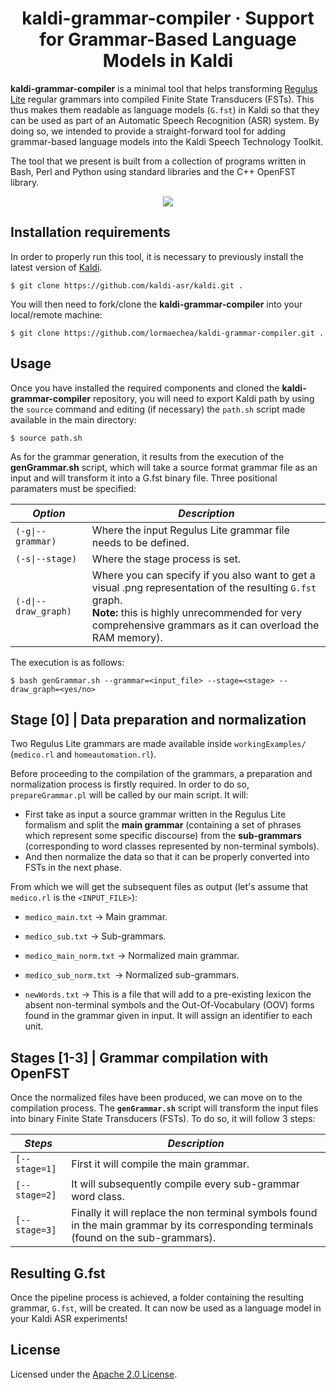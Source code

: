 <h1 align="center">
    kaldi-grammar-compiler &middot; Support for Grammar-Based Language Models in Kaldi
</h1>

__kaldi-grammar-compiler__ is a minimal tool that helps transforming [Regulus Lite](https://arxiv.org/abs/1510.01942) regular grammars into compiled Finite State Transducers (FSTs). This thus makes them readable as language models (`G.fst`) in Kaldi so that they can be used as part of an Automatic Speech Recognition (ASR) system. By doing so, we intended to provide a straight-forward tool for adding grammar-based language models into the Kaldi Speech Technology Toolkit.

The tool that we present is built from a collection of programs written in Bash, Perl and Python using standard libraries and the C++ OpenFST library. 

<p align="center">
    <a href="https://github.com/lormaechea/kaldi-grammar-compiler/archive/refs/heads/main.zip">
        <img src="https://img.shields.io/badge/kaldi--grammar--compiler%201.0-DOWNLOAD-brightgreen?style=for-the-badge&logo=appveyor">
    </a>
</p>


## Installation requirements

In order to properly run this tool, it is necessary to previously install the latest version of [Kaldi](https://github.com/kaldi-asr/kaldi).

    $ git clone https://github.com/kaldi-asr/kaldi.git .

You will then need to fork/clone the __kaldi-grammar-compiler__ into your local/remote machine:

    $ git clone https://github.com/lormaechea/kaldi-grammar-compiler.git .


## Usage

Once you have installed the required components and cloned the __kaldi-grammar-compiler__ repository, you will need to export Kaldi path by using the `source`  command and editing (if necessary) the `path.sh` script made available in the main directory: 

    $ source path.sh

As for the grammar generation, it results from the execution of the **genGrammar.sh** script, which will take a source format grammar file as an input and will transform it into a G.fst binary file. Three positional paramaters must be specified:

| ***Option*** | ***Description*** |
| ---- | --- |
| `(-g\|--grammar)` | Where the input Regulus Lite grammar file needs to be defined. |
| `(-s\|--stage)` | Where the stage process is set.  |
| `(-d\|--draw_graph)` | Where you can specify if you also want to get a visual .png representation of the resulting `G.fst` graph. <br> __Note:__ this is highly unrecommended for very comprehensive grammars as it can overload the RAM memory). |

The execution is as follows:

    $ bash genGrammar.sh --grammar=<input_file> --stage=<stage> --draw_graph=<yes/no>


## Stage [0] | Data preparation and normalization

Two Regulus Lite grammars are made available inside `workingExamples/` (`medico.rl` and `homeautomation.rl`).

Before proceeding to the compilation of the grammars, a preparation and normalization process is firstly required. In order to do so, `prepareGrammar.pl` will be called by our main script. It will:

- First take as input a source grammar written in the Regulus Lite formalism and split the __main grammar__ (containing a set of phrases which represent some specific discourse) from the __sub-grammars__ (corresponding to word classes represented by non-terminal symbols). 
- And then normalize the data so that it can be properly converted into FSTs in the next phase. 

From which we will get the subsequent files as output (let's assume that `medico.rl` is the `<INPUT_FILE>`):

- `medico_main.txt` &rarr; Main grammar.

- `medico_sub.txt` &rarr; Sub-grammars.

- `medico_main_norm.txt` &rarr; Normalized main grammar.

- `medico_sub_norm.txt `&rarr; Normalized sub-grammars.

- `newWords.txt` &rarr; This is a file that will add to a pre-existing lexicon the absent non-terminal symbols and the Out-Of-Vocabulary (OOV) forms found in the grammar given in input. It will assign an identifier to each unit. 


## Stages [1-3] | Grammar compilation with OpenFST

Once the normalized files have been produced, we can move on to the compilation process. The **`genGrammar.sh`** script will transform the input files into binary Finite State Transducers (FSTs). To do so, it will follow 3 steps:

| ***Steps*** | ***Description*** |
| --- | --- |
| `[--stage=1]` | First it will compile the main grammar. |
| `[--stage=2]` | It will subsequently compile every sub-grammar word class.  |
| `[--stage=3]` | Finally it will replace the non terminal symbols found in the main grammar by its corresponding terminals (found on the sub-grammars). |



## Resulting G.fst

Once the pipeline process is achieved, a folder containing the resulting grammar, `G.fst`, will be created. It can now be used as a language model in your Kaldi ASR experiments!



## License

Licensed under the [Apache 2.0 License](https://github.com/lormaechea/kaldi-grammar-compiler/blob/master/LICENSE).
